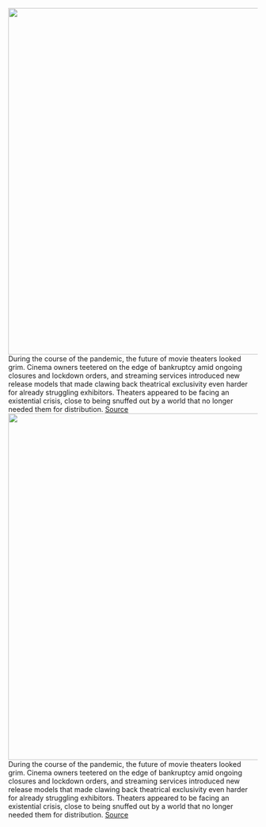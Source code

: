 <img src='https://cdn.vox-cdn.com/thumbor/dFVWAruMbBvsTTWOnxkoV2gFV84=/0x0:2040x1360/1200x800/filters:focal(857x517:1183x843)/cdn.vox-cdn.com/uploads/chorus_image/image/69721751/acastro_210813_1777_theater_0001.0.jpg' width='700px' /><br/>
During the course of the pandemic, the future of movie theaters looked grim. Cinema owners teetered on the edge of bankruptcy amid ongoing closures and lockdown orders, and streaming services introduced new release models that made clawing back theatrical exclusivity even harder for already struggling exhibitors. Theaters appeared to be facing an existential crisis, close to being snuffed out by a world that no longer needed them for distribution.
<a href='https://www.theverge.com/22622638/movie-theaters-streaming-amc-cinemark-regal-exclusive-windows'> Source <a/><img src='https://cdn.vox-cdn.com/thumbor/dFVWAruMbBvsTTWOnxkoV2gFV84=/0x0:2040x1360/1200x800/filters:focal(857x517:1183x843)/cdn.vox-cdn.com/uploads/chorus_image/image/69721751/acastro_210813_1777_theater_0001.0.jpg' width='700px' /><br/>
During the course of the pandemic, the future of movie theaters looked grim. Cinema owners teetered on the edge of bankruptcy amid ongoing closures and lockdown orders, and streaming services introduced new release models that made clawing back theatrical exclusivity even harder for already struggling exhibitors. Theaters appeared to be facing an existential crisis, close to being snuffed out by a world that no longer needed them for distribution.
<a href='https://www.theverge.com/22622638/movie-theaters-streaming-amc-cinemark-regal-exclusive-windows'> Source <a/>